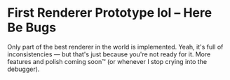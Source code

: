 # First Renderer Prototype lol – Here Be Bugs
Only part of the best renderer in the world is implemented.
Yeah, it's full of inconsistencies — but that's just because you're not ready for it.
More features and polish coming soon™ (or whenever I stop crying into the debugger).
